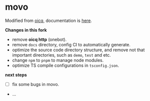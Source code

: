 # movo

Modified from [oicq](https://github.com/takayama-lily/oicq), documentation is [here](https://movo.viki.moe).

**Changes in this fork**

- remove **oicq http** (onebot).
- remove `docs` directory, config CI to automatically generate.
- optimize the source code directory structure, and remove not that important directories, such as `demo`, `test` and etc.
- change `npm` to `pnpm` to manage node modules.
- optimize TS compile configurations in `tsconfig.json`.

**next steps**

- [ ] fix some bugs in movo.
- ...